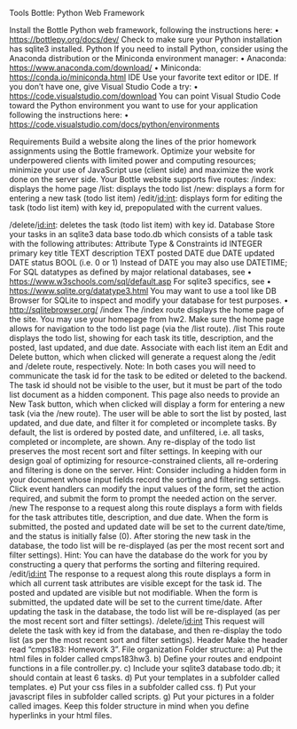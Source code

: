 Tools
Bottle: Python Web Framework

Install the Bottle Python web framework, following the instructions here:
• https://bottlepy.org/docs/dev/
Check to make sure your Python installation has sqlite3 installed.
Python
If you need to install Python, consider using the Anaconda distribution or the Miniconda environment
manager:
• Anaconda: https://www.anaconda.com/download/
• Miniconda: https://conda.io/miniconda.html
IDE
Use your favorite text editor or IDE. If you don’t have one, give Visual Studio Code a try:
• https://code.visualstudio.com/download
You can point Visual Studio Code toward the Python environment you want to use for your application
following the instructions here:
• https://code.visualstudio.com/docs/python/environments

Requirements
Build a website along the lines of the prior homework assignments using the Bottle framework.
Optimize your website for underpowered clients with limited power and computing resources; minimize
your use of JavaScript use (client side) and maximize the work done on the server side.
Your Bottle website supports five routes:
/index: displays the home page
/list: displays the todo list
/new: displays a form for entering a new task (todo list item)
/edit/<id:int>: displays form for editing the task (todo list item) with key id, prepopulated with the
current values.

/delete/<id:int>: deletes the task (todo list item) with key id.
Database
Store your tasks in an sqlite3 data base todo.db which consists of a table task with the following
attributes:
Attribute Type & Constraints
id INTEGER primary key
title TEXT
description TEXT
posted DATE
due DATE
updated DATE
status BOOL (i.e. 0 or 1)
Instead of DATE you may also use DATETIME;
For SQL datatypes as defined by major relational databases, see
• https://www.w3schools.com/sql/default.asp
For sqlite3 specifics, see
• https://www.sqlite.org/datatype3.html
You may want to use a tool like DB Browser for SQLite to inspect and modify your database for test
purposes.
• http://sqlitebrowser.org/
/index
The /index route displays the home page of the site. You may use your homepage from hw2. Make sure
the home page allows for navigation to the todo list page (via the /list route).
/list
This route displays the todo list, showing for each task its title, description, and the posted, last updated,
and due date.
Associate with each list item an Edit and Delete button, which when clicked will generate a request
along the /edit and /delete route, respectively.
Note: In both cases you will need to communicate the task id for the task to be edited or deleted to the
backend. The task id should not be visible to the user, but it must be part of the todo list
document as a hidden component.
This page also needs to provide an New Task button, which when clicked will display a form for entering
a new task (via the /new route).
The user will be able to sort the list by posted, last updated, and due date, and filter it for completed or
incomplete tasks. By default, the list is ordered by posted date, and unfiltered, i.e. all tasks, completed or 
incomplete, are shown. Any re-display of the todo list preserves the most recent sort and filter
settings.
In keeping with our design goal of optimizing for resource-constrained clients, all re-ordering and
filtering is done on the server.
Hint: Consider including a hidden form in your document whose input fields record the sorting and
filtering settings. Click event handlers can modify the input values of the form, set the action
required, and submit the form to prompt the needed action on the server.
/new
The response to a request along this route displays a form with fields for the task attributes title,
description, and due date.
When the form is submitted, the posted and updated date will be set to the current date/time, and the
status is initially false (0). After storing the new task in the database, the todo list will be re-displayed (as
per the most recent sort and filter settings).
Hint: You can have the database do the work for you by constructing a query that performs the sorting
and filtering required.
/edit/<id:int>
The response to a request along this route displays a form in which all current task attributes are visible
except for the task id. The posted and updated are visible but not modifiable.
When the form is submitted, the updated date will be set to the current time/date. After updating the
task in the database, the todo list will be re-displayed (as per the most recent sort and filter settings).
/delete/<id:int>
This request will delete the task with key id from the database, and then re-display the todo list (as per
the most recent sort and filter settings).
Header
Make the header read “cmps183: Homework 3”.
File organization
Folder structure:
a) Put the html files in folder called cmps183hw3.
b) Define your routes and endpoint functions in a file controller.py.
c) Include your sqlite3 database todo.db; it should contain at least 6 tasks.
d) Put your templates in a subfolder called templates.
e) Put your css files in a subfolder called css.
f) Put your javascript files in subfolder called scripts.
g) Put your pictures in a folder called images.
Keep this folder structure in mind when you define hyperlinks in your html files.
